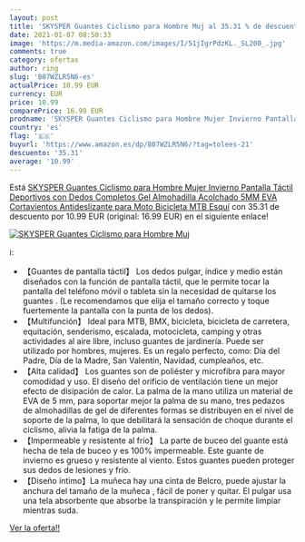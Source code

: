 ```yaml
---
layout: post
title: 'SKYSPER Guantes Ciclismo para Hombre Muj al 35.31 % de descuento'
date: 2021-01-07 08:50:33
image: 'https://m.media-amazon.com/images/I/51jIgrPdzKL._SL200_.jpg'
comments: true
category: ofertas
author: ring
slug: 'B07WZLR5N6-es'
actualPrice: 10.99 EUR
currency: EUR
price: 10.99
comparePrice: 16.99 EUR
prodname: 'SKYSPER Guantes Ciclismo para Hombre Mujer Invierno Pantalla Táctil Deportivos con Dedos Completos Gel Almohadilla Acolchado 5MM EVA Cortavientos Antideslizante para Moto Bicicleta MTB Esquí'
country: 'es'
flag: '🇪🇸'
buyurl: 'https://www.amazon.es/dp/B07WZLR5N6/?tag=tolees-21'
descuento: '35.31'
average: '10.99'
---
```


Está [SKYSPER Guantes Ciclismo para Hombre Mujer Invierno Pantalla Táctil Deportivos con Dedos Completos Gel Almohadilla Acolchado 5MM EVA Cortavientos Antideslizante para Moto Bicicleta MTB Esquí](https://www.amazon.es/dp/B07WZLR5N6/?tag=tolees-21) con 35.31 de descuento por 10.99 EUR (original: 16.99 EUR) en el siguiente enlace!

[![SKYSPER Guantes Ciclismo para Hombre Muj](https://m.media-amazon.com/images/I/51jIgrPdzKL._SL200_.jpg)](https://www.amazon.es/dp/B07WZLR5N6/?tag=tolees-21)

ℹ️:

- 【Guantes de pantalla táctil】 Los dedos pulgar, índice y medio están diseñados con la función de pantalla táctil, que le permite tocar la pantalla del teléfono móvil o tableta sin la necesidad de quitarse los guantes . (Le recomendamos que elija el tamaño correcto y toque fuertemente la pantalla con la punta de los dedos).
- 【Multifunción】 Ideal para MTB, BMX, bicicleta, bicicleta de carretera, equitación, senderismo, escalada, motocicleta, camping y otras actividades al aire libre, incluso guantes de jardinería. Puede ser utilizado por hombres, mujeres. Es un regalo perfecto, como: Día del Padre, Día de la Madre, San Valentín, Navidad, cumpleaños, etc.
- 【Alta calidad】 Los guantes son de poliéster y microfibra para mayor comodidad y uso. El diseño del orificio de ventilación tiene un mejor efecto de disipación de calor. La palma de la mano utiliza un material de EVA de 5 mm, para soportar mejor la palma de su mano, tres pedazos de almohadillas de gel de diferentes formas se distribuyen en el nivel de soporte de la palma, lo que debilitará la sensación de choque durante el ciclismo, alivia la fatiga de la palma.
- 【Impermeable y resistente al frío】 La parte de buceo del guante está hecha de tela de buceo y es 100% impermeable. Este guante de invierno es grueso y resistente al viento. Estos guantes pueden proteger sus dedos de lesiones y frío.
- 【Diseño íntimo】La muñeca hay una cinta de Belcro, puede ajustar la anchura del tamaño de la muñeca , fácil de poner y quitar. El pulgar usa una tela absorbente que absorbe la transpiración y le permite limpiar mientras suda.

[Ver la oferta!!](https://www.amazon.es/dp/B07WZLR5N6/?tag=tolees-21)
